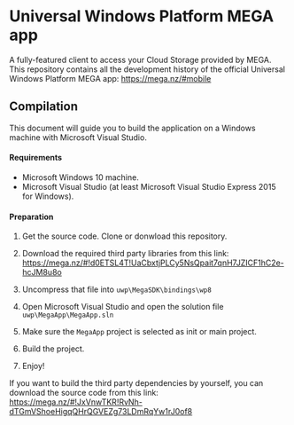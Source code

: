 Universal Windows Platform MEGA app
===================================
A fully-featured client to access your Cloud Storage provided by MEGA.<br>
This repository contains all the development history of the official Universal Windows Platform MEGA app: https://mega.nz/#mobile

## Compilation
This document will guide you to build the application on a Windows machine with Microsoft Visual Studio.

#### Requirements
- Microsoft Windows 10 machine.
- Microsoft Visual Studio (at least Microsoft Visual Studio Express 2015 for Windows).

#### Preparation
1. Get the source code. Clone or donwload this repository.

2. Download the required third party libraries from this link: 
https://mega.nz/#!d0ETSL4T!UaCbxtjPLCy5NsQpait7qnH7JZICF1hC2e-hcJM8u8o

3. Uncompress that file into `uwp\MegaSDK\bindings\wp8`

4. Open Microsoft Visual Studio and open the solution file `uwp\MegaApp\MegaApp.sln`

5. Make sure the `MegaApp` project is selected as init or main project.

6. Build the project.

7. Enjoy!

If you want to build the third party dependencies by yourself, you can download the source code from this link:
https://mega.nz/#!JxVnwTKR!RvNh-dTGmVShoeHigqQHrQGVEZg73LDmRqYw1rJ0of8
